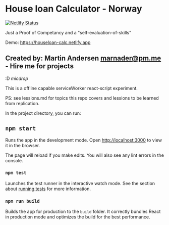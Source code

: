 # House loan Calculator - Norway

[![Netlify Status](https://api.netlify.com/api/v1/badges/2bce8974-ffe6-42eb-8680-8ba8c8118d9e/deploy-status)](https://app.netlify.com/sites/houseloan-calc/deploys)

Just a Proof of Competancy and a "self-evaluation-of-skills"

Demo: <https://houseloan-calc.netlify.app>

## Created by: Martin Andersen <marnader@pm.me> - Hire me for projects

:D *micdrop*

This is a offline capable serviceWorker react-script experiment.

PS: see lessions.md for topics this repo covers and lessions to be learned from replication.

In the project directory, you can run:

## `npm start`

Runs the app in the development mode.
Open [http://localhost:3000](http://localhost:3000) to view it in the browser.

The page will reload if you make edits.
You will also see any lint errors in the console.

### `npm test`

Launches the test runner in the interactive watch mode.
See the section about [running tests](https://facebook.github.io/create-react-app/docs/running-tests) for more information.

### `npm run build`

Builds the app for production to the `build` folder.
It correctly bundles React in production mode and optimizes the build for the best performance.
